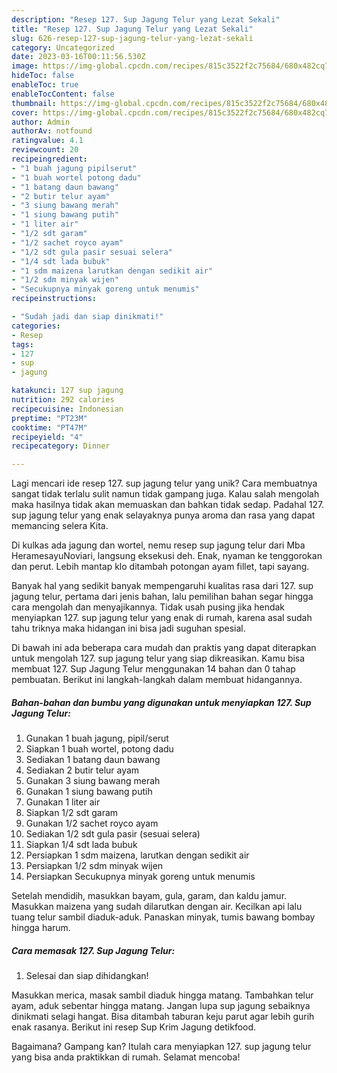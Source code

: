 ```yaml
---
description: "Resep 127. Sup Jagung Telur yang Lezat Sekali"
title: "Resep 127. Sup Jagung Telur yang Lezat Sekali"
slug: 626-resep-127-sup-jagung-telur-yang-lezat-sekali
category: Uncategorized
date: 2023-03-16T00:11:56.530Z
image: https://img-global.cpcdn.com/recipes/815c3522f2c75684/680x482cq70/127-sup-jagung-telur-foto-resep-utama.jpg
hideToc: false
enableToc: true
enableTocContent: false
thumbnail: https://img-global.cpcdn.com/recipes/815c3522f2c75684/680x482cq70/127-sup-jagung-telur-foto-resep-utama.jpg
cover: https://img-global.cpcdn.com/recipes/815c3522f2c75684/680x482cq70/127-sup-jagung-telur-foto-resep-utama.jpg
author: Admin
authorAv: notfound
ratingvalue: 4.1
reviewcount: 20
recipeingredient:
- "1 buah jagung pipilserut"
- "1 buah wortel potong dadu"
- "1 batang daun bawang"
- "2 butir telur ayam"
- "3 siung bawang merah"
- "1 siung bawang putih"
- "1 liter air"
- "1/2 sdt garam"
- "1/2 sachet royco ayam"
- "1/2 sdt gula pasir sesuai selera"
- "1/4 sdt lada bubuk"
- "1 sdm maizena larutkan dengan sedikit air"
- "1/2 sdm minyak wijen"
- "Secukupnya minyak goreng untuk menumis"
recipeinstructions:

- "Sudah jadi dan siap dinikmati!"
categories:
- Resep
tags:
- 127
- sup
- jagung

katakunci: 127 sup jagung 
nutrition: 292 calories
recipecuisine: Indonesian
preptime: "PT23M"
cooktime: "PT47M"
recipeyield: "4"
recipecategory: Dinner

---
```





Lagi mencari ide resep 127. sup jagung telur yang unik? Cara membuatnya sangat tidak terlalu sulit namun tidak gampang juga. Kalau salah mengolah maka hasilnya tidak akan memuaskan dan bahkan tidak sedap. Padahal 127. sup jagung telur yang enak selayaknya punya aroma dan rasa yang dapat memancing selera Kita.





Di kulkas ada jagung dan wortel, nemu resep sup jagung telur dari Mba HeramesayuNoviari, langsung eksekusi deh. Enak, nyaman ke tenggorokan dan perut. Lebih mantap klo ditambah potongan ayam fillet, tapi sayang.

Banyak hal yang sedikit banyak mempengaruhi kualitas rasa dari 127. sup jagung telur, pertama dari jenis bahan, lalu pemilihan bahan segar hingga cara mengolah dan menyajikannya. Tidak usah pusing jika hendak menyiapkan 127. sup jagung telur yang enak di rumah, karena asal sudah tahu triknya maka hidangan ini bisa jadi suguhan spesial.






Di bawah ini ada beberapa cara mudah dan praktis yang dapat diterapkan untuk mengolah 127. sup jagung telur yang siap dikreasikan. Kamu bisa membuat 127. Sup Jagung Telur menggunakan 14 bahan dan 0 tahap pembuatan. Berikut ini langkah-langkah dalam membuat hidangannya.

<!--inarticleads1-->

##### Bahan-bahan dan bumbu yang digunakan untuk menyiapkan 127. Sup Jagung Telur:

1. Gunakan 1 buah jagung, pipil/serut
1. Siapkan 1 buah wortel, potong dadu
1. Sediakan 1 batang daun bawang
1. Sediakan 2 butir telur ayam
1. Gunakan 3 siung bawang merah
1. Gunakan 1 siung bawang putih
1. Gunakan 1 liter air
1. Siapkan 1/2 sdt garam
1. Gunakan 1/2 sachet royco ayam
1. Sediakan 1/2 sdt gula pasir (sesuai selera)
1. Siapkan 1/4 sdt lada bubuk
1. Persiapkan 1 sdm maizena, larutkan dengan sedikit air
1. Persiapkan 1/2 sdm minyak wijen
1. Persiapkan Secukupnya minyak goreng untuk menumis


Setelah mendidih, masukkan bayam, gula, garam, dan kaldu jamur. Masukkan maizena yang sudah dilarutkan dengan air. Kecilkan api lalu tuang telur sambil diaduk-aduk. Panaskan minyak, tumis bawang bombay hingga harum. 

<!--inarticleads2-->

##### Cara memasak 127. Sup Jagung Telur:


1. Selesai dan siap dihidangkan!

Masukkan merica, masak sambil diaduk hingga matang. Tambahkan telur ayam, aduk sebentar hingga matang. Jangan lupa sup jagung sebaiknya dinikmati selagi hangat. Bisa ditambah taburan keju parut agar lebih gurih enak rasanya. Berikut ini resep Sup Krim Jagung detikfood. 

Bagaimana? Gampang kan? Itulah cara menyiapkan 127. sup jagung telur yang bisa anda praktikkan di rumah. Selamat mencoba!
